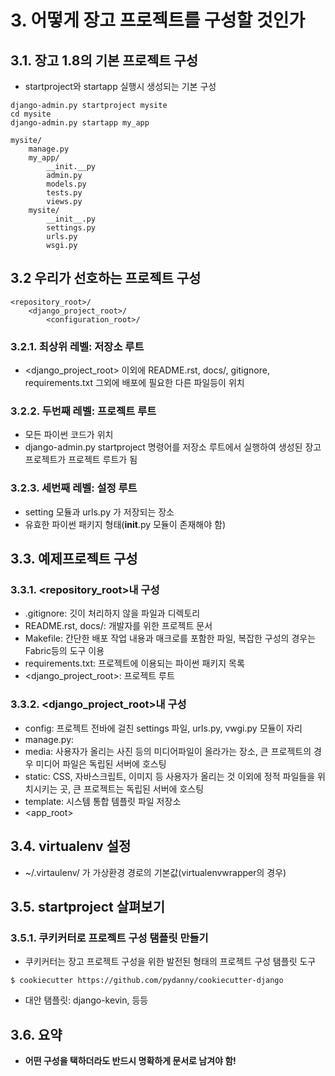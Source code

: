 # 3. 어떻게 장고 프로젝트를 구성할 것인가

## 3.1. 장고 1.8의 기본 프로젝트 구성
- startproject와 startapp 실행시 생성되는 기본 구성
~~~
django-admin.py startproject mysite
cd mysite
django-admin.py startapp my_app
~~~

~~~
mysite/
    manage.py
    my_app/
        __init.__py
        admin.py
        models.py
        tests.py
        views.py
    mysite/
        __init__.py
        settings.py
        urls.py
        wsgi.py
~~~

## 3.2 우리가 선호하는 프로젝트 구성

~~~
<repository_root>/
    <django_project_root>/
        <configuration_root>/
~~~
### 3.2.1. 최상위 레벨: 저장소 루트
- <django_project_root> 이외에 README.rst, docs/, gitignore, requirements.txt 그외에 배포에 필요한 다른 파일등이 위치

### 3.2.2. 두번째 레벨: 프로젝트 루트
- 모든 파이썬 코드가 위치
- django-admin.py startproject 명령어를 저장소 루트에서 실행하여 생성된 장고 프로젝트가 프로젝트 루트가 됨

### 3.2.3. 세번째 레벨: 설정 루트
- setting 모듈과 urls.py 가 저장되는 장소
- 유효한 파이썬 패키지 형태(__init__.py 모듈이 존재해야 함)

## 3.3. 예제프로젝트 구성

### 3.3.1. <repository_root>내 구성
 * .gitignore: 깃이 처리하지 않을 파일과 디렉토리 
 * README.rst, docs/: 개발자를 위한 프로젝트 문서   
 * Makefile: 간단한 배포 작업 내용과 매크로를 포함한 파일, 복잡한 구성의 경우는 Fabric등의 도구 이용   
 * requirements.txt: 프로젝트에 이용되는 파이썬 패키지 목록 
 * <django_project_root>: 프로젝트 루트 

### 3.3.2. <django_project_root>내 구성
* config: 프로젝트 전바에 걸친 settings 파일, urls.py, vwgi.py 모듈이 자리
* manage.py: 
* media: 사용자가 올리는 사진 등의 미디어파일이 올라가는 장소, 큰 프로젝트의 경우 미디어 파일은 독립된 서버에 호스팅
* static: CSS, 자바스크립트, 이미지 등 사용자가 올리는 것 이외에 정적 파일들을 위치시키는 곳, 큰 프로젝트는 독립된 서버에 호스팅
* template: 시스템 통합 템플릿 파일 저장소
* <app_root>

## 3.4. virtualenv 설정
- ~/.virtaulenv/ 가 가상환경 경로의 기본값(virtualenvwrapper의 경우)

## 3.5. startproject 살펴보기
### 3.5.1. 쿠키커터로 프로젝트 구성 탬플릿 만들기
- 쿠키커터는 장고 프로젝트 구성을 위한 발전된 형태의 프로젝트 구성 탬플릿 도구
~~~
$ cookiecutter https://github.com/pydanny/cookiecutter-django
~~~
- 대안 탬플릿: django-kevin, 등등

## 3.6. 요약
- **어떤 구성을 택하더라도 반드시 명확하게 문서로 남겨야 함!**
